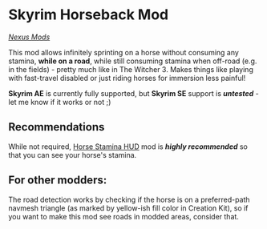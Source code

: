 Skyrim Horseback Mod
==

*[Nexus Mods](https://www.nexusmods.com/skyrimspecialedition/mods/99015)* 

This mod allows infinitely sprinting on a horse without consuming any stamina, **while on a road**, while still consuming stamina when off-road (e.g. in the fields) - pretty much like in The Witcher 3. Makes things like playing with fast-travel disabled or just riding horses for immersion less painful!

**Skyrim AE** is currently fully supported, but **Skyrim SE** support is ***untested*** - let me know if it works or not ;)

Recommendations
--
While not required, [Horse Stamina HUD](https://www.nexusmods.com/skyrimspecialedition/mods/47076) mod is ***highly recommended*** so that you can see your horse's stamina.

For other modders:
--
The road detection works by checking if the horse is on a preferred-path navmesh triangle (as marked by yellow-ish fill color in Creation Kit), so if you want to make this mod see roads in modded areas, consider that.
